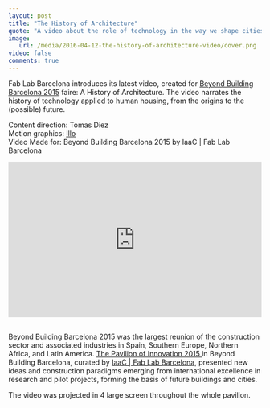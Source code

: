 ```yaml
---
layout: post
title: "The History of Architecture"
quote: "A video about the role of technology in the way we shape cities."
image:
   url: /media/2016-04-12-the-history-of-architecture-video/cover.png
video: false
comments: true
---
```


<style>
.videoWrapper {
	position: relative;
	padding-bottom: 56.25%; /* 16:9 */
	padding-top: 25px;
	height: 0;
}
.videoWrapper iframe {
	position: absolute;
	top: 0;
	left: 0;
	width: 100%;
	height: 100%;
}

</style>

Fab Lab Barcelona introduces its latest video, created for [Beyond Building Barcelona 2015](http://www.construmat.com/es/area-innovacion) faire: A History of  Architecture. The video narrates the history of technology applied to human housing, from the origins to the (possible) future.

Content direction: Tomas Diez  <br>
Motion graphics: [Illo](http://illo.tv/)  <br>
Video Made for: Beyond Building Barcelona 2015 by IaaC | Fab Lab Barcelona  <br>

<div class="videoWrapper">
<iframe src="https://player.vimeo.com/video/133676785" width="720" height="480" frameborder="0" webkitallowfullscreen mozallowfullscreen allowfullscreen></iframe>
</div>

<br>

<p>Beyond Building Barcelona 2015 was the largest reunion of the construction sector and associated industries in Spain, Southern Europe, Northern Africa, and Latin America. <a href= "http://beyond.iaac.net/?page_id=1605">The Pavilion of Innovation 2015 </a> in Beyond Building Barcelona, curated by <a href="http://fablabbcn.org/">IaaC | Fab Lab Barcelona</a>, presented new ideas and construction paradigms emerging from international excellence in research and pilot projects, forming the basis of future buildings and cities.</p>

<p>The video was projected in 4 large screen throughout the whole pavilion.</p>
